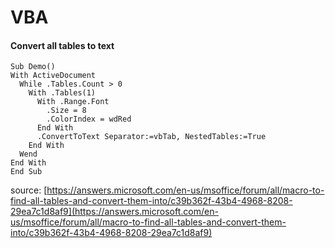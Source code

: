 # VBA

#### Convert all tables to text

```text
Sub Demo()
With ActiveDocument
  While .Tables.Count > 0
    With .Tables(1)
      With .Range.Font
        .Size = 8
        .ColorIndex = wdRed
      End With
      .ConvertToText Separator:=vbTab, NestedTables:=True
    End With
  Wend
End With
End Sub
```

source: [https://answers.microsoft.com/en-us/msoffice/forum/all/macro-to-find-all-tables-and-convert-them-into/c39b362f-43b4-4968-8208-29ea7c1d8af9](https://answers.microsoft.com/en-us/msoffice/forum/all/macro-to-find-all-tables-and-convert-them-into/c39b362f-43b4-4968-8208-29ea7c1d8af9)

